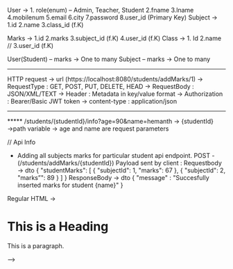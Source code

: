 


User -> 
	1. role(enum) – Admin, Teacher, Student
	2.fname
	3.lname
	4.mobilenum
	5.email
	6.city
	7.password
	8.user_id (Primary Key)
Subject ->
	1.id
	2.name
	3.class_id (f.K)

Marks ->
1.id
2.marks
3.subject_id (f.K)
4.user_id (f.K)
Class ->
	1. Id
	2.name
	// 3.user_id (f.K)

User(Student) – marks  -> One to many
 Subject – marks    -> One to many

______________________________________________________________________________________________________


HTTP request -> url (https://localhost:8080/students/addMarks/1)
             -> RequestType : GET, POST, PUT, DELETE, HEAD
             -> RequestBody : JSON/XML/TEXT
             -> Header : Metadata in key/value format
                        -> Authorization : Bearer/Basic JWT token
                        -> content-type : application/json



_______________________________________________________________________________________________




***** /students/(studentId}/info?age=90&name=hemanth
        → {studentId} →path variable 
        → age and name are request parameters

// Api Info
* Adding all subjects marks for particular student api endpoint.
    POST - (/students/addMarks/{studentId})
        Payload sent by client : 
            Requestbody → dto 
                            {
                                "studentMarks": [
                                    {
                                        "subjectId": 1,
                                        "marks": 67
                                    },
                                    {
                                        "subjectId": 2,
                                        "marks”": 89
                                    }
                                ]
                            }
            ResponseBody → dto
                            {
                                "message" : "Succesfully inserted marks for student {name}"
                            } 



Regular HTML -> 

<!--
<!DOCTYPE html> <!--HTML 5-->
<html>
<head>
<title>Page Title</title>
</head>
<body>

<h1>This is a Heading</h1>
<p>This is a paragraph.</p>

</body>
</html>
-->
